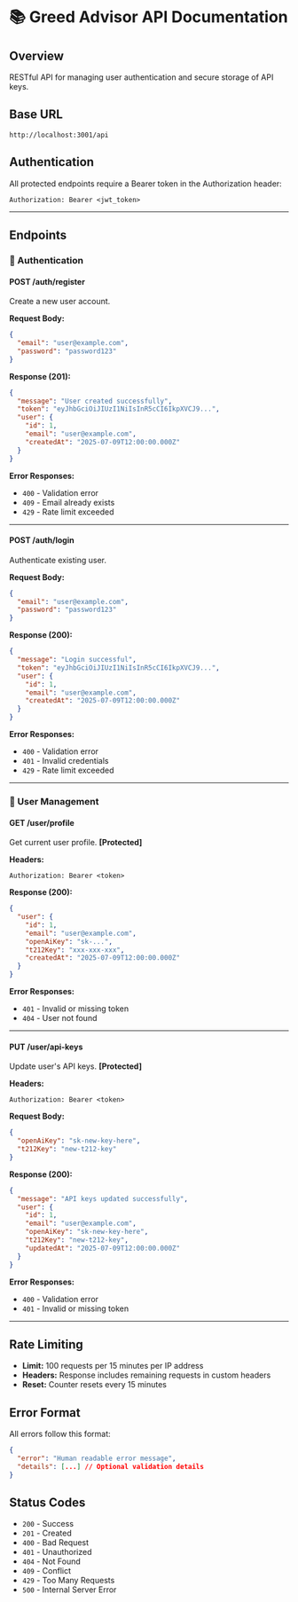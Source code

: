 # 📚 Greed Advisor API Documentation

## Overview

RESTful API for managing user authentication and secure storage of API keys.

## Base URL

```
http://localhost:3001/api
```

## Authentication

All protected endpoints require a Bearer token in the Authorization header:

```
Authorization: Bearer <jwt_token>
```

---

## Endpoints

### 🔐 Authentication

#### POST /auth/register

Create a new user account.

**Request Body:**

```json
{
  "email": "user@example.com",
  "password": "password123"
}
```

**Response (201):**

```json
{
  "message": "User created successfully",
  "token": "eyJhbGciOiJIUzI1NiIsInR5cCI6IkpXVCJ9...",
  "user": {
    "id": 1,
    "email": "user@example.com",
    "createdAt": "2025-07-09T12:00:00.000Z"
  }
}
```

**Error Responses:**

- `400` - Validation error
- `409` - Email already exists
- `429` - Rate limit exceeded

---

#### POST /auth/login

Authenticate existing user.

**Request Body:**

```json
{
  "email": "user@example.com",
  "password": "password123"
}
```

**Response (200):**

```json
{
  "message": "Login successful",
  "token": "eyJhbGciOiJIUzI1NiIsInR5cCI6IkpXVCJ9...",
  "user": {
    "id": 1,
    "email": "user@example.com",
    "createdAt": "2025-07-09T12:00:00.000Z"
  }
}
```

**Error Responses:**

- `400` - Validation error
- `401` - Invalid credentials
- `429` - Rate limit exceeded

---

### 👤 User Management

#### GET /user/profile

Get current user profile. **[Protected]**

**Headers:**

```
Authorization: Bearer <token>
```

**Response (200):**

```json
{
  "user": {
    "id": 1,
    "email": "user@example.com",
    "openAiKey": "sk-...",
    "t212Key": "xxx-xxx-xxx",
    "createdAt": "2025-07-09T12:00:00.000Z"
  }
}
```

**Error Responses:**

- `401` - Invalid or missing token
- `404` - User not found

---

#### PUT /user/api-keys

Update user's API keys. **[Protected]**

**Headers:**

```
Authorization: Bearer <token>
```

**Request Body:**

```json
{
  "openAiKey": "sk-new-key-here",
  "t212Key": "new-t212-key"
}
```

**Response (200):**

```json
{
  "message": "API keys updated successfully",
  "user": {
    "id": 1,
    "email": "user@example.com",
    "openAiKey": "sk-new-key-here",
    "t212Key": "new-t212-key",
    "updatedAt": "2025-07-09T12:00:00.000Z"
  }
}
```

**Error Responses:**

- `400` - Validation error
- `401` - Invalid or missing token

---

## Rate Limiting

- **Limit:** 100 requests per 15 minutes per IP address
- **Headers:** Response includes remaining requests in custom headers
- **Reset:** Counter resets every 15 minutes

## Error Format

All errors follow this format:

```json
{
  "error": "Human readable error message",
  "details": [...] // Optional validation details
}
```

## Status Codes

- `200` - Success
- `201` - Created
- `400` - Bad Request
- `401` - Unauthorized
- `404` - Not Found
- `409` - Conflict
- `429` - Too Many Requests
- `500` - Internal Server Error
